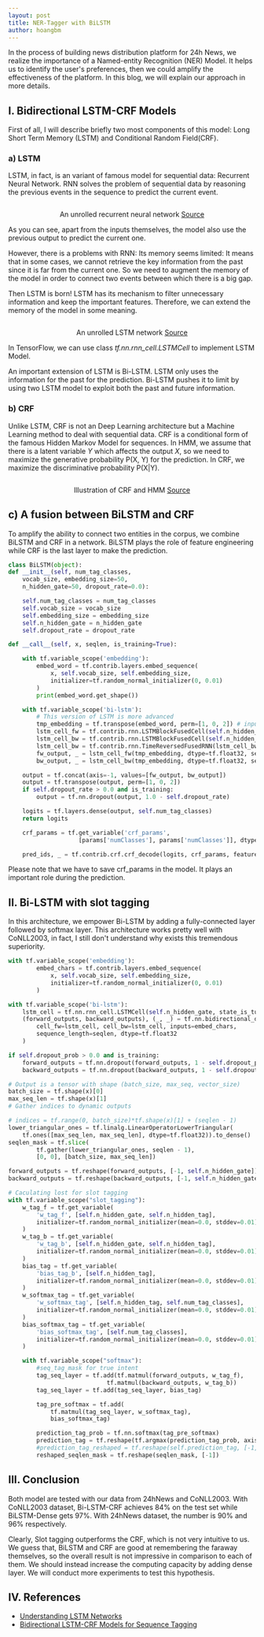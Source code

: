 ```yaml
---
layout: post
title: NER-Tagger with BiLSTM
author: hoangbm
---
```

In the process of building news distribution platform for 24h News, we realize the importance of a Named-entity Recognition (NER) Model. It helps us to identify the user's preferences, then we could amplify the effectiveness of the platform. In this blog, we will explain our approach in more details.  

## I. Bidirectional LSTM-CRF Models

First of all, I will describe briefly two most components of this model: Long Short Term Memory (LSTM) and Conditional Random Field(CRF).

### a) LSTM

LSTM, in fact, is an variant of famous model for sequential data: Recurrent Neural Network. RNN solves the problem of sequential data by reasoning the previous events in the sequence to predict the current event.

<p align="center">
 <img src="/image/ner-lstm/RNN-unrolled.png" alt="" align="middle">
 <div align="center">An unrolled recurrent neural network <a href="https://colah.github.io/posts/2015-08-Understanding-LSTMs/img/RNN-unrolled.png">Source</a></div>
</p>  

As you can see, apart from the inputs themselves, the model also use the previous output to predict the current one.

However, there is a problems with RNN: Its memory seems limited: It means that in some cases, we cannot retrieve the key information from the past since it is far from the current one. So we need to augment the memory of the model in order to connect two events between which there is a big gap.

Then LSTM is born! LSTM has its mechanism to filter unnecessary information and keep the important features. Therefore, we can extend the memory of the model in some meaning.

<p align="center">
 <img src="/image/ner-lstm/LSTM3-SimpleRNN.png" alt="" align="middle">
 <div align="center">An unrolled LSTM network <a href="https://colah.github.io/posts/2015-08-Understanding-LSTMs/img/LSTM3-SimpleRNN.png">Source</a></div>
</p>  

In TensorFlow, we can use class *tf.nn.rnn_cell.LSTMCell* to implement LSTM Model.

An important extension of LSTM is Bi-LSTM. LSTM only uses the information for the past for the prediction. Bi-LSTM pushes it to limit by using two LSTM model to exploit both the past and future information.

### b) CRF

Unlike LSTM, CRF is not an Deep Learning architecture but a Machine Learning method to deal with sequential data. CRF is a conditional form of the famous Hidden Markov Model for sequences.
In HMM, we assume that there is a latent variable *Y* which affects the output *X*, so we need to maximize the generative probability P(X, Y) for the prediction. In CRF, we maximize the discriminative probability P(X|Y).

<p align="center">
 <img src="/image/ner-lstm/khcnl.png" alt="" align="middle">
 <div align="center"> Illustration of CRF and HMM <a href="https://www.research.ed.ac.uk/portal/files/10482724/crftut_fnt.pdf">Source</a></div>
</p>

## c) A fusion between BiLSTM and CRF

To amplify the ability to connect two entities in the corpus, we combine BiLSTM and CRF in a network. BiLSTM plays the role of feature engineering while CRF is the last layer to make the prediction.

```python
class BiLSTM(object):
def __init__(self, num_tag_classes,
    vocab_size, embedding_size=50,
    n_hidden_gate=50, dropout_rate=0.0):

    self.num_tag_classes = num_tag_classes
    self.vocab_size = vocab_size
    self.embedding_size = embedding_size
    self.n_hidden_gate = n_hidden_gate
    self.dropout_rate = dropout_rate

def __call__(self, x, seqlen, is_training=True):

    with tf.variable_scope('embedding'):
        embed_word = tf.contrib.layers.embed_sequence(
            x, self.vocab_size, self.embedding_size,
            initializer=tf.random_normal_initializer(0, 0.01)
        )
        print(embed_word.get_shape())

    with tf.variable_scope('bi-lstm'):
        # This version of LSTM is more advanced
        tmp_embedding = tf.transpose(embed_word, perm=[1, 0, 2]) # input for LSTMBlockFusedCell must be in shape [max_steps, batch_size, input_size]
        lstm_cell_fw = tf.contrib.rnn.LSTMBlockFusedCell(self.n_hidden_gate)
        lstm_cell_bw = tf.contrib.rnn.LSTMBlockFusedCell(self.n_hidden_gate) # Not sure if it is necessary
        lstm_cell_bw = tf.contrib.rnn.TimeReversedFusedRNN(lstm_cell_bw)
        fw_output, _ = lstm_cell_fw(tmp_embedding, dtype=tf.float32, sequence_length=seqlen)
        bw_output, _ = lstm_cell_bw(tmp_embedding, dtype=tf.float32, sequence_length=seqlen)

    output = tf.concat(axis=-1, values=[fw_output, bw_output])
    output = tf.transpose(output, perm=[1, 0, 2])
    if self.dropout_rate > 0.0 and is_training:
        output = tf.nn.dropout(output, 1.0 - self.dropout_rate)

    logits = tf.layers.dense(output, self.num_tag_classes)
    return logits
```

```python
    crf_params = tf.get_variable('crf_params',
                    [params['numClasses'], params['numClasses']], dtype=tf.float32)

    pred_ids, _ = tf.contrib.crf.crf_decode(logits, crf_params, features['seqlen'])
```

Please note that we have to save crf_params in the model. It plays an important role during the prediction.

## II. Bi-LSTM with slot tagging

In this architecture, we empower Bi-LSTM by adding a fully-connected layer followed by softmax layer. This architecture works pretty well with CoNLL2003, in fact, I still don't understand why exists this tremendous superiority.

```python
with tf.variable_scope('embedding'):
        embed_chars = tf.contrib.layers.embed_sequence(
            x, self.vocab_size, self.embedding_size,
            initializer=tf.random_normal_initializer(0, 0.01)
        )

with tf.variable_scope('bi-lstm'):
    lstm_cell = tf.nn.rnn_cell.LSTMCell(self.n_hidden_gate, state_is_tuple=True)
    (forward_outputs, backward_outputs), (_, _) = tf.nn.bidirectional_dynamic_rnn(
        cell_fw=lstm_cell, cell_bw=lstm_cell, inputs=embed_chars,
        sequence_length=seqlen, dtype=tf.float32
    )

if self.dropout_prob > 0.0 and is_training:
    forward_outputs = tf.nn.dropout(forward_outputs, 1 - self.dropout_prob)
    backward_outputs = tf.nn.dropout(backward_outputs, 1 - self.dropout_prob)

# Output is a tensor with shape (batch_size, max_seq, vector_size)
batch_size = tf.shape(x)[0]
max_seq_len = tf.shape(x)[1]
# Gather indices to dynamic outputs

# indices = tf.range(0, batch_size)*tf.shape(x)[1] + (seqlen - 1)
lower_triangular_ones = tf.linalg.LinearOperatorLowerTriangular(
    tf.ones([max_seq_len, max_seq_len], dtype=tf.float32)).to_dense()
seqlen_mask = tf.slice(
        tf.gather(lower_triangular_ones, seqlen - 1),
        [0, 0], [batch_size, max_seq_len])

forward_outputs = tf.reshape(forward_outputs, [-1, self.n_hidden_gate])
backward_outputs = tf.reshape(backward_outputs, [-1, self.n_hidden_gate])

# Caculating lost for slot tagging
with tf.variable_scope("slot_tagging"):
    w_tag_f = tf.get_variable(
        'w_tag_f', [self.n_hidden_gate, self.n_hidden_tag],
        initializer=tf.random_normal_initializer(mean=0.0, stddev=0.01)
    )
    w_tag_b = tf.get_variable(
        'w_tag_b', [self.n_hidden_gate, self.n_hidden_tag],
        initializer=tf.random_normal_initializer(mean=0.0, stddev=0.01)
    )
    bias_tag = tf.get_variable(
        'bias_tag_b', [self.n_hidden_tag],
        initializer=tf.random_normal_initializer(mean=0.0, stddev=0.01)
    )
    w_softmax_tag = tf.get_variable(
        'w_softmax_tag', [self.n_hidden_tag, self.num_tag_classes],
        initializer=tf.random_normal_initializer(mean=0.0, stddev=0.01)
    )
    bias_softmax_tag = tf.get_variable(
        'bias_softmax_tag', [self.num_tag_classes],
        initializer=tf.random_normal_initializer(mean=0.0, stddev=0.01)
    )

    with tf.variable_scope("softmax"):
        #seq_tag_mask for true intent
        tag_seq_layer = tf.add(tf.matmul(forward_outputs, w_tag_f),
                            tf.matmul(backward_outputs, w_tag_b))
        tag_seq_layer = tf.add(tag_seq_layer, bias_tag)

        tag_pre_softmax = tf.add(
            tf.matmul(tag_seq_layer, w_softmax_tag),
            bias_softmax_tag)

        prediction_tag_prob = tf.nn.softmax(tag_pre_softmax)
        prediction_tag = tf.reshape(tf.argmax(prediction_tag_prob, axis=1), [batch_size,-1])
        #prediction_tag_reshaped = tf.reshape(self.prediction_tag, [-1, self.input_info['num_tag_classes']])
        reshaped_seqlen_mask = tf.reshape(seqlen_mask, [-1])
```

## III. Conclusion

Both model are tested with our data from 24hNews and CoNLL2003. With CoNLL2003 dataset, Bi-LSTM-CRF achieves 84% on the test set while BiLSTM-Dense gets 97%.
With 24hNews dataset, the number is 90% and 96% respectively.

Clearly, Slot tagging outperforms the CRF, which is not very intuitive to us. We guess that, BiLSTM and CRF are good at remembering the faraway themselves, so the overall result is not impressive in comparison to each of them. We should instead increase the computing capacity by adding dense layer. We will conduct more experiments to test this hypothesis.

## IV. References

- [Understanding LSTM Networks](https://colah.github.io/posts/2015-08-Understanding-LSTMs/)
- [Bidirectional LSTM-CRF Models for Sequence Tagging](https://arxiv.org/pdf/1508.01991.pdf)
